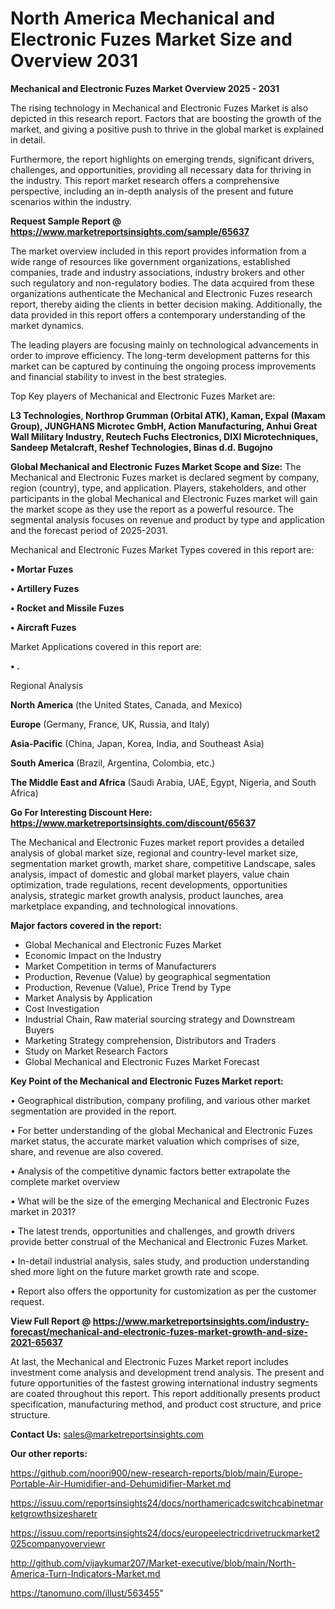 # North America Mechanical and Electronic Fuzes Market Size and Overview 2031

<Strong> Mechanical and Electronic Fuzes Market Overview 2025 - 2031</strong>

The rising technology in Mechanical and Electronic Fuzes Market is also depicted in this research report. Factors that are boosting the growth of the market, and giving a positive push to thrive in the global market is explained in detail.

Furthermore, the report highlights on emerging trends, significant drivers, challenges, and opportunities, providing all necessary data for thriving in the industry. This report market research offers a comprehensive perspective, including an in-depth analysis of the present and future scenarios within the industry.

<strong>Request Sample Report @ <a href=https://www.marketreportsinsights.com/sample/65637>https://www.marketreportsinsights.com/sample/65637</a></strong>

The market overview included in this report provides information from a wide range of resources like government organizations, established companies, trade and industry associations, industry brokers and other such regulatory and non-regulatory bodies. The data acquired from these organizations authenticate the Mechanical and Electronic Fuzes research report, thereby aiding the clients in better decision making. Additionally, the data provided in this report offers a contemporary understanding of the market dynamics.

The leading players are focusing mainly on technological advancements in order to improve efficiency. The long-term development patterns for this market can be captured by continuing the ongoing process improvements and financial stability to invest in the best strategies.

Top Key players of Mechanical and Electronic Fuzes Market are:

<strong>L3 Technologies, Northrop Grumman (Orbital ATK), Kaman, Expal (Maxam Group), JUNGHANS Microtec GmbH, Action Manufacturing, Anhui Great Wall Military Industry, Reutech Fuchs Electronics, DIXI Microtechniques, Sandeep Metalcraft, Reshef Technologies, Binas d.d. Bugojno</strong>

<strong><b>Global Mechanical and Electronic Fuzes Market Scope and Size:</b></strong>
The Mechanical and Electronic Fuzes market is declared segment by company, region (country), type, and application. Players, stakeholders, and other participants in the global Mechanical and Electronic Fuzes market will gain the market scope as they use the report as a powerful resource. The segmental analysis focuses on revenue and product by type and application and the forecast period of 2025-2031.

Mechanical and Electronic Fuzes Market Types covered in this report are:

<strong>• Mortar Fuzes

• Artillery Fuzes

• Rocket and Missile Fuzes

• Aircraft Fuzes</strong>

Market Applications covered in this report are:

<strong>• .</strong> 

Regional Analysis

<strong>North America</strong> (the United States, Canada, and Mexico)

<strong>Europe</strong> (Germany, France, UK, Russia, and Italy)

<strong>Asia-Pacific</strong> (China, Japan, Korea, India, and Southeast Asia)

<strong>South America</strong> (Brazil, Argentina, Colombia, etc.)

<strong>The Middle East and Africa</strong> (Saudi Arabia, UAE, Egypt, Nigeria, and South Africa)

<strong>Go For Interesting Discount Here: <a href=https://www.marketreportsinsights.com/discount/65637>https://www.marketreportsinsights.com/discount/65637</a></strong>

The Mechanical and Electronic Fuzes market report provides a detailed analysis of global market size, regional and country-level market size, segmentation market growth, market share, competitive Landscape, sales analysis, impact of domestic and global market players, value chain optimization, trade regulations, recent developments, opportunities analysis, strategic market growth analysis, product launches, area marketplace expanding, and technological innovations.

<strong><b>Major factors covered in the report:</b></strong>
<ul>
  <li>Global Mechanical and Electronic Fuzes Market </li>
  <li>Economic Impact on the Industry</li>
  <li>Market Competition in terms of Manufacturers</li>
  <li>Production, Revenue (Value) by geographical segmentation</li>
  <li>Production, Revenue (Value), Price Trend by Type</li>
  <li>Market Analysis by Application</li>
  <li>Cost Investigation</li>
  <li>Industrial Chain, Raw material sourcing strategy and Downstream Buyers</li>
  <li>Marketing Strategy comprehension, Distributors and Traders</li>
  <li>Study on Market Research Factors</li>
  <li>Global Mechanical and Electronic Fuzes Market Forecast</li>
</ul>

<strong><b>Key Point of the Mechanical and Electronic Fuzes Market report:</b></strong>

• Geographical distribution, company profiling, and various other market segmentation are provided in the report.

• For better understanding of the global Mechanical and Electronic Fuzes market status, the accurate market valuation which comprises of size, share, and revenue are also covered.

• Analysis of the competitive dynamic factors better extrapolate the complete market overview

• What will be the size of the emerging Mechanical and Electronic Fuzes market in 2031?

• The latest trends, opportunities and challenges, and growth drivers provide better construal of the Mechanical and Electronic Fuzes Market.

• In-detail industrial analysis, sales study, and production understanding shed more light on the future market growth rate and scope.

• Report also offers the opportunity for customization as per the customer request.

<strong><b>View Full Report @ <a href=https://www.marketreportsinsights.com/industry-forecast/mechanical-and-electronic-fuzes-market-growth-and-size-2021-65637>https://www.marketreportsinsights.com/industry-forecast/mechanical-and-electronic-fuzes-market-growth-and-size-2021-65637</a></b></strong>


At last, the Mechanical and Electronic Fuzes Market report includes investment come analysis and development trend analysis. The present and future opportunities of the fastest growing international industry segments are coated throughout this report. This report additionally presents product specification, manufacturing method, and product cost structure, and price structure.

<strong>Contact Us:</strong>
sales@marketreportsinsights.com

<strong>Our other reports:</strong>

<a href=https://github.com/noori900/new-research-reports/blob/main/Europe-Portable-Air-Humidifier-and-Dehumidifier-Market.md>https://github.com/noori900/new-research-reports/blob/main/Europe-Portable-Air-Humidifier-and-Dehumidifier-Market.md</a>

<a href=https://issuu.com/reportsinsights24/docs/northamericadcswitchcabinetmarketgrowthsizesharetr>https://issuu.com/reportsinsights24/docs/northamericadcswitchcabinetmarketgrowthsizesharetr</a>

<a href=https://issuu.com/reportsinsights24/docs/europeelectricdrivetruckmarket2025companyoverviewr>https://issuu.com/reportsinsights24/docs/europeelectricdrivetruckmarket2025companyoverviewr</a>

<a href=http://github.com/vijaykumar207/Market-executive/blob/main/North-America-Turn-Indicators-Market.md>http://github.com/vijaykumar207/Market-executive/blob/main/North-America-Turn-Indicators-Market.md</a>

<a href=https://tanomuno.com/illust/563455>https://tanomuno.com/illust/563455</a>"
